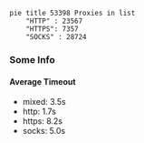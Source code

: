 
```mermaid
pie title 53398 Proxies in list
    "HTTP" : 23567
    "HTTPS": 7357
    "SOCKS" : 28724
```

### Some Info
#### Average Timeout

- mixed: 3.5s
- http: 1.7s
- https: 8.2s
- socks: 5.0s